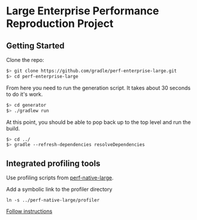 # Large Enterprise Performance Reproduction Project

## Getting Started

Clone the repo:
```sh
$> git clone https://github.com/gradle/perf-enterprise-large.git
$> cd perf-enterprise-large
```

From here you need to run the generation script. It takes about 30 seconds to do it's work.
```sh
$> cd generator
$> ./gradlew run
```

At this point, you should be able to pop back up to the top level and run the build.

```sh
$> cd ../
$> gradle --refresh-dependencies resolveDependencies
```

## Integrated profiling tools

Use profiling scripts from [perf-native-large](https://github.com/gradle/perf-native-large).

Add a symbolic link to the profiler directory
```
ln -s ../perf-native-large/profiler
```

[Follow instructions](https://github.com/gradle/perf-native-large#integrated-profiling-tools)